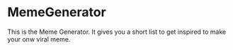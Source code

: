 # MemeGenerator
This is the Meme Generator. It gives you a short list to get inspired to make your onw viral meme.
